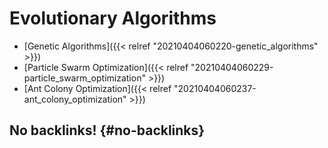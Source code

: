 # Evolutionary Algorithms


-   [Genetic Algorithms]({{< relref "20210404060220-genetic_algorithms" >}})
-   [Particle Swarm Optimization]({{< relref "20210404060229-particle_swarm_optimization" >}})
-   [Ant Colony Optimization]({{< relref "20210404060237-ant_colony_optimization" >}})


## No backlinks! {#no-backlinks}
